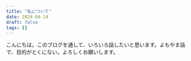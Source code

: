 ```yaml
---
title: "私について"
date: 2024-04-14
draft: false
tags: []
---
```


こんにちは。このブログを通して、いろいろ話したいと思います。よもやま話で、目的がとくにない。よろしくお願いします。
